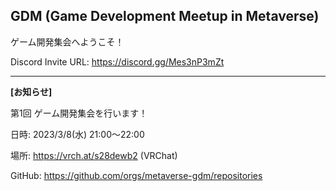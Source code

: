 ## GDM (Game Development Meetup in Metaverse)
ゲーム開発集会へようこそ！

Discord Invite URL: https://discord.gg/Mes3nP3mZt

---

**[お知らせ]**

第1回 ゲーム開発集会を行います！

日時: 2023/3/8(水) 21:00～22:00

場所: https://vrch.at/s28dewb2 (VRChat)

GitHub: https://github.com/orgs/metaverse-gdm/repositories
